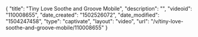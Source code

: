 {
    "title": "Tiny Love Soothe and Groove Mobile",
    "description": "",
    "videoid": "110008655",
    "date_created": "1502526072",
    "date_modified": "1504247458",
    "type": "captivate",
    "layout": "video",
    "url": "\/v\/tiny-love-soothe-and-groove-mobile\/110008655"
}